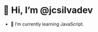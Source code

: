 # 👋 Hi, I’m @jcsilvadev
- 🌱 I’m currently learning JavaScript.

<!---
jcsilvadev/jcsilvadev is a ✨ special ✨ repository because its `README.md` (this file) appears on your GitHub profile.
You can click the Preview link to take a look at your changes.
--->
